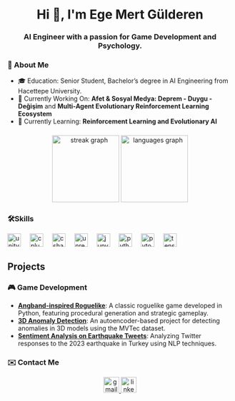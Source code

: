 <h1 align="center">Hi 👋, I'm Ege Mert Gülderen</h1>
<h3 align="center">AI Engineer with a passion for Game Development and Psychology.</h3>


### 📖 About Me 
- 🎓 Education: Senior Student, Bachelor’s degree in AI Engineering from Hacettepe University.</td>
- 🔭 Currently Working On: <strong>Afet & Sosyal Medya: Deprem - Duygu - Değişim</strong> and <strong>Multi-Agent Evolutionary Reinforcement Learning Ecosystem</strong></td>
- 🌱 Currently Learning: <strong>Reinforcement Learning and Evolutionary AI</strong></td>



###

<div align="center">
  <img src="https://streak-stats.demolab.com?user=egemertgulderen&locale=en&mode=daily&theme=dracula&hide_border=false&border_radius=5" height="150" alt="streak graph"  />
  <img src="https://github-readme-stats.vercel.app/api/top-langs?username=egemertgulderen&locale=en&hide_title=false&layout=compact&card_width=320&langs_count=5&theme=dracula&hide_border=false" height="150" alt="languages graph"  />
</div>

### 🛠️Skills

<div align="left">
  <img src="https://img.shields.io/badge/Unity-FFFFFF?logo=unity&logoColor=black&style=for-the-badge" height="30" alt="unity logo"  />
  <img width="12" />
  <img src="https://img.shields.io/badge/C++-00599C?logo=cplusplus&logoColor=white&style=for-the-badge" height="30" alt="cplusplus logo"  />
  <img width="12" />
  <img src="https://img.shields.io/badge/C Sharp-239120?logo=csharp&logoColor=white&style=for-the-badge" height="30" alt="csharp logo"  />
  <img width="12" />
  <img src="https://img.shields.io/badge/Unreal Engine-0E1128?logo=unrealengine&logoColor=white&style=for-the-badge" height="30" alt="unrealengine logo"  />
  <img width="12" />
  <img src="https://img.shields.io/badge/Jupyter-F37626?logo=jupyter&logoColor=black&style=for-the-badge" height="30" alt="jupyter logo"  />
  <img width="12" />
  <img src="https://img.shields.io/badge/Python-3776AB?logo=python&logoColor=white&style=for-the-badge" height="30" alt="python logo"  />
  <img width="12" />
  <img src="https://img.shields.io/badge/PyTorch-EE4C2C?logo=pytorch&logoColor=white&style=for-the-badge" height="30" alt="pytorch logo"  />
  <img width="12" />
  <img src="https://img.shields.io/badge/TensorFlow-FF6F00?logo=tensorflow&logoColor=black&style=for-the-badge" height="30" alt="tensorflow logo"  />
</div>


## Projects
### 🎮 Game Development
- **[Angband-inspired Roguelike](https://github.com/egemertgulderen/PythonRoguelike)**: A classic roguelike game developed in Python, featuring procedural generation and strategic gameplay.
- **[3D Anomaly Detection](https://github.com/your-3d-anomaly-detection-repo)**: An autoencoder-based project for detecting anomalies in 3D models using the MVTec dataset.
- **[Sentiment Analysis on Earthquake Tweets](https://github.com/your-sentiment-analysis-repo)**: Analyzing Twitter responses to the 2023 earthquake in Turkey using NLP techniques.

### ✉️ Contact Me

<div align="center">
  <a href="mailto:egemertgulderen@gmail.com" target="_blank">
    <img src="https://img.shields.io/static/v1?message=Email Me&logo=gmail&label=&color=D14836&logoColor=white&labelColor=&style=for-the-badge" height="35" alt="gmail logo"  />
  </a>
  <a href="https://www.linkedin.com/in/egemertgülderen/" target="_blank">
    <img src="https://img.shields.io/static/v1?message=Connect on LinkedIn&logo=linkedin&label=&color=0077B5&logoColor=white&labelColor=&style=for-the-badge" height="35" alt="linkedin logo"  />
  </a>
</div>




